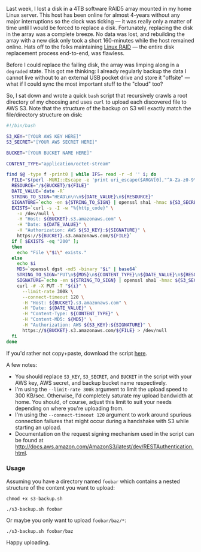 Last week, I lost a disk in a 4TB software RAID5 array mounted in my home Linux server.  This host has been online for almost 4-years without any major interruptions so the clock was ticking &mdash; it was really only a matter of time until I would be forced to replace a disk.  Fortunately, replacing the disk in the array was a complete breeze.  No data was lost, and rebuilding the array with a new disk only took a short 160-minutes while the host remained online.  Hats off to the folks maintaining [Linux RAID](https://raid.wiki.kernel.org/index.php/Linux_Raid) &mdash; the entire disk replacement process end-to-end, was flawless.

Before I could replace the failing disk, the array was limping along in a `degraded` state.  This got me thinking: I already regularly backup the data I cannot live without to an external USB pocket drive and store it "offsite" &mdash; what if I could sync the most important stuff to the "cloud" too?

So, I sat down and wrote a quick `bash` script that recursively crawls a root directory of my choosing and uses `curl` to upload each discovered file to AWS S3.  Note that the structure of the backup on S3 will exactly match the file/directory structure on disk:

```bash
#!/bin/bash

S3_KEY="[YOUR AWS KEY HERE]"
S3_SECRET="[YOUR AWS SECRET HERE]"

BUCKET="[YOUR BUCKET NAME HERE]"

CONTENT_TYPE="application/octet-stream"

find $@ -type f -print0 | while IFS= read -r -d '' i; do
  FILE="$(perl -MURI::Escape -e 'print uri_escape($ARGV[0],"^A-Za-z0-9\-\._~\/");' "$i")"
  RESOURCE="/${BUCKET}/${FILE}"
  DATE_VALUE=`date -R`
  STRING_TO_SIGN="HEAD\n\n\n${DATE_VALUE}\n${RESOURCE}"
  SIGNATURE=`echo -en ${STRING_TO_SIGN} | openssl sha1 -hmac ${S3_SECRET} -binary | base64`
  EXISTS=`curl -s -I -w "%{http_code}" \
    -o /dev/null \
    -H "Host: ${BUCKET}.s3.amazonaws.com" \
    -H "Date: ${DATE_VALUE}" \
    -H "Authorization: AWS ${S3_KEY}:${SIGNATURE}" \
    https://${BUCKET}.s3.amazonaws.com/${FILE}`
  if [ $EXISTS -eq "200" ];
  then
    echo "File \"$i\" exists."
  else
    echo $i
    MD5=`openssl dgst -md5 -binary "$i" | base64`
    STRING_TO_SIGN="PUT\n${MD5}\n${CONTENT_TYPE}\n${DATE_VALUE}\n${RESOURCE}"
    SIGNATURE=`echo -en ${STRING_TO_SIGN} | openssl sha1 -hmac ${S3_SECRET} -binary | base64`
    curl -# -X PUT -T "${i}" \
      --limit-rate 300k \
      --connect-timeout 120 \
      -H "Host: ${BUCKET}.s3.amazonaws.com" \
      -H "Date: ${DATE_VALUE}" \
      -H "Content-Type: ${CONTENT_TYPE}" \
      -H "Content-MD5: ${MD5}" \
      -H "Authorization: AWS ${S3_KEY}:${SIGNATURE}" \
      https://${BUCKET}.s3.amazonaws.com/${FILE} > /dev/null
  fi
done
```

If you'd rather not copy+paste, download the script [here](https://raw.githubusercontent.com/markkolich/blog/release/content/static/entries/quick-bash-script-backup-to-aws-s3/s3-backup.sh).

A few notes:

* You should replace `S3_KEY`, `S3_SECRET`, and `BUCKET` in the script with your AWS key, AWS secret, and backup bucket name respectively.
* I'm using the `--limit-rate 300k` argument to limit the upload speed to 300 KB/sec.  Otherwise, I'd completely saturate my upload bandwidth at home.  You should, of course, adjust this limit to suit your needs depending on where you're uploading from.
* I'm using the `--connect-timeout 120` argument to work around spurious connection failures that might occur during a handshake with S3 while starting an upload.
* Documentation on the request signing mechanism used in the script can be found at http://docs.aws.amazon.com/AmazonS3/latest/dev/RESTAuthentication.html.

### Usage

Assuming you have a directory named `foobar` which contains a nested structure of the content you want to upload:

```
chmod +x s3-backup.sh

./s3-backup.sh foobar
```

Or maybe you only want to upload `foobar/baz/*`:

```
./s3-backup.sh foobar/baz
```

Happy uploading.

<!--- tags: aws, s3, curl, bash, backup -->